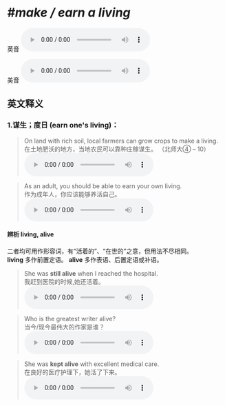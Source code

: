 # ***\#make / earn a living*** 
英音
<audio src="./media/make a living1_AAC.aac" controls="controls"></audio>

美音
<audio src="./media/make a living2_AAC.aac" controls="controls"></audio>



  

英文释义
---
### 1.**谋生；度日 (earn one's living)：**  

 > On land with rich soil, local farmers can grow crops to make a living.   
 > 在土地肥沃的地方，当地农民可以靠种庄稼谋生。  （北师大④ – 10）  
<audio src="./media/living-3.aac" controls="controls"></audio>

 > As an adult, you should be able to earn your own living.   
 > 作为成年人，你应该能够养活自己。    
<audio src="./media/living-4.aac" controls="controls"></audio>

#### 辨析 living, alive
二者均可用作形容词，有“活着的”、“在世的”之意，但用法不尽相同。  
**living** 多作前置定语。
**alive** 多作表语、后置定语或补语。
 > She was **still alive** when I reached the hospital.  
 > 我赶到医院的时候,她还活着。    
<audio src="./media/living-517-2_AAC.aac" controls="controls"></audio>

 > Who is the greatest writer alive?  
 > 当今/现今最伟大的作家是谁？    
<audio src="./media/living-517-3_AAC.aac" controls="controls"></audio>

 > She was **kept alive** with excellent medical care.  
 > 在良好的医疗护理下，她活了下来。    
<audio src="./media/living-517-4_AAC.aac" controls="controls"></audio>



